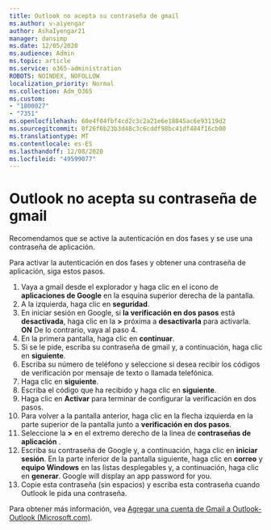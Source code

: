 ```yaml
---
title: Outlook no acepta su contraseña de gmail
ms.author: v-aiyengar
author: AshaIyengar21
manager: dansimp
ms.date: 12/05/2020
ms.audience: Admin
ms.topic: article
ms.service: o365-administration
ROBOTS: NOINDEX, NOFOLLOW
localization_priority: Normal
ms.collection: Adm_O365
ms.custom:
- "1800027"
- "7351"
ms.openlocfilehash: 60e4f04fbf4cd2c3c2a21e6e18845ac6e93119d2
ms.sourcegitcommit: 0f26f6b23b3d48c3c6cddf98bc41df484f16cb00
ms.translationtype: MT
ms.contentlocale: es-ES
ms.lasthandoff: 12/08/2020
ms.locfileid: "49599077"
---
```

# <a name="outlook-wont-accept-your-gmail-password"></a>Outlook no acepta su contraseña de gmail

Recomendamos que se active la autenticación en dos fases y se use una contraseña de aplicación.

Para activar la autenticación en dos fases y obtener una contraseña de aplicación, siga estos pasos.

1. Vaya a gmail desde el explorador y haga clic en el icono de **aplicaciones de Google** en la esquina superior derecha de la pantalla.
1. A la izquierda, haga clic en **seguridad**.
1. En iniciar sesión en Google, si **la verificación en dos pasos** está **desactivada**, haga clic en la **>** próxima a **desactivarla** para activarla. **ON** De lo contrario, vaya al paso 4.
1. En la primera pantalla, haga clic en **continuar**.
1. Si se le pide, escriba su contraseña de gmail y, a continuación, haga clic en **siguiente**.
1. Escriba su número de teléfono y seleccione si desea recibir los códigos de verificación por mensaje de texto o llamada telefónica.
1. Haga clic en **siguiente**.
1. Escriba el código que ha recibido y haga clic en **siguiente**.
1. Haga clic en **Activar** para terminar de configurar la verificación en dos pasos.
1. Para volver a la pantalla anterior, haga clic en la flecha izquierda en la parte superior de la pantalla junto a **verificación en dos pasos**.
1. Seleccione la **>** en el extremo derecho de la línea de **contraseñas de aplicación** .
1. Escriba su contraseña de Google y, a continuación, haga clic en **iniciar sesión**. En la parte inferior de la pantalla siguiente, haga clic en **correo** y **equipo Windows** en las listas desplegables y, a continuación, haga clic en **generar**.
Google will display an app password for you. 
13. Copie esta contraseña (sin espacios) y escriba esta contraseña cuando Outlook le pida una contraseña.

Para obtener más información, vea [Agregar una cuenta de Gmail a Outlook-Outlook (Microsoft.com)](https://support.microsoft.com/office/add-a-gmail-account-to-outlook-70191667-9c52-4581-990e-e30318c2c081).
